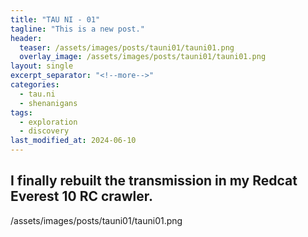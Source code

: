 ```yaml
---
title: "TAU NI - 01"
tagline: "This is a new post."
header:
  teaser: /assets/images/posts/tauni01/tauni01.png
  overlay_image: /assets/images/posts/tauni01/tauni01.png
layout: single
excerpt_separator: "<!--more-->"
categories:
  - tau.ni
  - shenanigans
tags:
  - exploration
  - discovery
last_modified_at: 2024-06-10
---
```


## I finally rebuilt the transmission in my Redcat Everest 10 RC crawler.

<img>/assets/images/posts/tauni01/tauni01.png</img>

